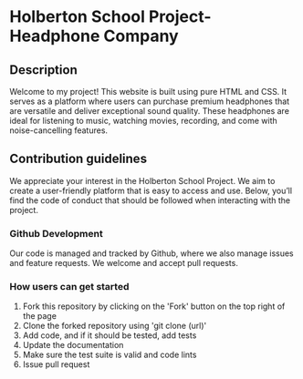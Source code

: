 # Holberton School Project- Headphone Company

## Description  
Welcome to my project! This website is built using pure HTML and CSS. It serves as a platform where users can purchase premium headphones that are versatile and deliver exceptional sound quality. These headphones are ideal for listening to music, watching movies, recording, and come with noise-cancelling features.  

## Contribution guidelines  
We appreciate your interest in the Holberton School Project. We aim to create a user-friendly platform that is easy to access and use. Below, you’ll find the code of conduct that should be followed when interacting with the project.  

### Github Development
Our code is managed and tracked by Github, where we also manage issues and feature requests. We welcome and accept pull requests.  

### How users can get started  
1. Fork this repository by clicking on the 'Fork' button on the top right of the page
2. Clone the forked repository using 'git clone (url)'
3. Add code, and if it should be tested, add tests
4. Update the documentation
5. Make sure the test suite is valid and code lints
6. Issue pull request
